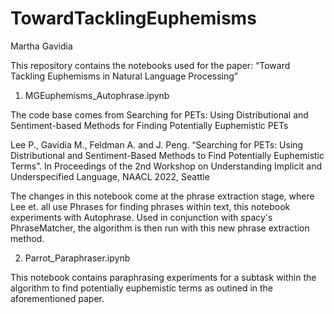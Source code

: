 # TowardTacklingEuphemisms

Martha Gavidia

This repository contains the notebooks used for the paper: “Toward Tackling Euphemisms in Natural Language Processing”

1) MGEuphemisms_Autophrase.ipynb

The code base comes from Searching for PETs: Using Distributional and Sentiment-based Methods for Finding Potentially Euphemistic PETs

Lee P., Gavidia M., Feldman A. and J. Peng. “Searching for PETs: Using Distributional and Sentiment-Based Methods to Find Potentially Euphemistic Terms”. In Proceedings of the 2nd Workshop on Understanding Implicit and Underspecified Language, NAACL 2022, Seattle

The changes in this notebook come at the phrase extraction stage, where Lee et. all use Phrases for finding phrases within text, this notebook experiments with Autophrase. Used in conjunction with spacy's PhraseMatcher, the algorithm is then run with this new phrase extraction method.

2) Parrot_Paraphraser.ipynb

This notebook contains paraphrasing experiments for a subtask within the algorithm to find potentially euphemistic terms as outined in the aforementioned paper.
